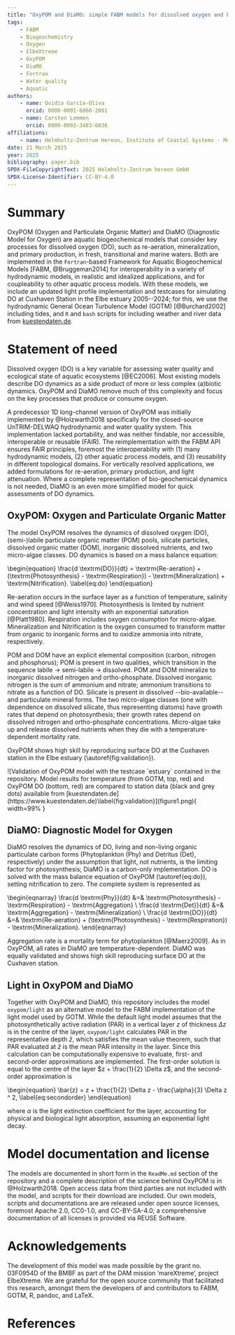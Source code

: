 ```yaml
---
title: "OxyPOM and DiaMO: simple FABM models for dissolved oxygen and biogeochemistry"
tags:
    - FABM
    - Biogeochemistry
    - Oxygen
    - ElbeXtreme
    - OxyPOM
    - DiaMO
    - Fortran
    - Water quality
    - Aquatic
authors:
    - name: Ovidio García-Oliva
      orcid: 0000-0001-6060-2001
    - name: Carsten Lemmen
      orcid: 0000-0003-3483-6036
affiliations:
    - name: Helmholtz-Zentrum Hereon, Institute of Coastal Systems - Modeling and Analysis, Germany, ovidio.garcia@hereon.de
date: 21 March 2025
year: 2025
bibliography: paper.bib
SPDX-FileCopyrightText: 2025 Helmholtz-Zentrum hereon GmbH
SPDX-License-Identifier: CC-BY-4.0
---
```


# Summary

OxyPOM (Oxygen and Particulate Organic Matter) and DiaMO (Diagnostic Model for Oxygen) are aquatic biogeochemical models that consider key processes for dissolved oxygen (DO), such as re-aeration, mineralization, and primary production, in fresh, transitional and marine waters.
Both are implemented in the `Fortran`-based Framework for Aquatic Biogeochemical Models [FABM, @Bruggeman2014] for interoperability in a variety of hydrodynamic models, in realistic and idealized applications, and for coupleability to other aquatic process models.
With these models, we include an updated light profile implementation and testcases for simulating DO at Cuxhaven Station in the Elbe estuary 2005--2024; for this, we use the hydrodynamic General Ocean Turbulence Model (GOTM) [@Burchard2002] including tides, and `R` and `bash` scripts for including weather and river data from [kuestendaten.de](https://www.kuestendaten.de).

# Statement of need

Dissolved oxygen (DO) is a key variable for assessing water quality and ecological state of aquatic ecosystems [@EC2006].
Most existing models describe DO dynamics as a side product of more or less complex (a)biotic dynamics.
OxyPOM and DiaMO remove  much of this complexity and focus on the key processes that produce or consume oxygen.

A predecessor 1D long-channel version of OxyPOM was initially implemented by @Holzwarth2018 specifically for the closed-source UnTRIM-DELWAQ hydrodynamic and water quality system. 
This implementation lacked portability, and was neither findable, nor accessible, interoperable or reusable (FAIR).  The reimplementation with the FABM API ensures FAIR principles, foremost the interoperability with (1) many hydrodynamic models, (2) other aquatic process models, and (3) reusability in different topological domains.
For vertically resolved applications, we added formulations for re-aeration, primary production, and light attenuation.
Where a complete representation of bio-geochemical dynamics is not needed, DiaMO is an even more simplified model for quick assessments of DO dynamics.

## OxyPOM: Oxygen and Particulate Organic Matter

The model OxyPOM resolves the dynamics of
dissolved oxygen (DO),
(semi-)labile particulate organic matter (POM) pools, 
silicate particles,
dissolved organic matter (DOM),
inorganic dissolved nutrients,
and two micro-algae classes.
DO dynamics is based on a mass balance equation:

\begin{equation}
\frac{d \textrm{DO}}{dt} = \textrm{Re-aeration} + (\textrm{Photosynthesis} - \textrm{Respiration}) - \textrm{Mineralization} + \textrm{Nitrification}.
\label{eq:do}
\end{equation}

Re-aeration occurs in the surface layer as a function of temperature, salinity and wind speed [@Weiss1970].
Photosynthesis is limited by nutrient concentration and light intensity with an exponential saturation [@Platt1980].
Respiration includes oxygen consumption for micro-algae.
Mineralization and Nitrification is the oxygen consumed to transform matter from organic to inorganic forms and to oxidize ammonia into nitrate, respectively.

POM and DOM have an explicit elemental composition (carbon, nitrogen and phosphorus);
POM is present in two qualities, which transition in the sequence labile $\rightarrow$ semi-labile $\rightarrow$ dissolved.
POM and DOM mineralize to inorganic dissolved nitrogen and ortho-phosphate.
Dissolved inorganic nitrogen is the sum of ammonium and nitrate;  ammonium transitions to nitrate as a function of DO.
Silicate is present in dissolved --bio-available-- and particulate mineral forms.
The two micro-algae classes (one with dependence on dissolved silicate, thus representing diatoms) have growth rates that depend on photosynthesis; their growth rates depend on dissolved nitrogen and ortho-phosphate concentrations.
Micro-algae take up and release dissolved nutrients when they die with a temperature-dependent mortality rate.

OxyPOM shows high skill by reproducing surface DO at the Cuxhaven station in the Elbe estuary (\autoref{fig:validation}).

<div>
![Validation of OxyPOM model with the testcase `estuary` contained in the repository.  Model results for temperature (from GOTM, top, red) and OxyPOM DO (bottom, red) are compared to station data (black and grey dots) available from [kuestendaten.de](https://www.kuestendaten.de)\label{fig:validation}](figure1.png){ width=99% }
</div>

## DiaMO: Diagnostic Model for Oxygen

DiaMO resolves the dynamics of DO, living and non-living organic particulate carbon forms (Phytoplankton (Phy) and Detritus (Det), respectively) under the assumption that light, not nutrients, is the limiting factor for photosynthesis; DiaMO is a carbon-only implementation.
DO is solved with the mass balance equation of OxyPOM (\autoref{eq:do}), setting nitrification to zero.
The complete system is represented as

\begin{eqnarray}
\frac{d \textrm{Phy}}{dt} &=& \textrm{Photosynthesis} - \textrm{Respiration} - \textrm{Aggregation} \\
\frac{d \textrm{Det}}{dt} &=& \textrm{Aggregation} - \textrm{Mineralization} \\
\frac{d \textrm{DO}}{dt} &=& \textrm{Re-aeration} + (\textrm{Photosynthesis} - \textrm{Respiration}) - \textrm{Mineralization}.
\end{eqnarray}

Aggregation rate is a mortality term for phytoplankton [@Maerz2009].
As in OxyPOM, all rates in DiaMO are temperature-dependent. DiaMO was equally validated and shows high skill reproducing surface DO at the Cuxhaven station.

## Light in OxyPOM and DiaMO

Together with OxyPOM and DiaMO, this repository includes the model `oxypom/light` as an alternative model to the FABM implementation of the light model used by GOTM.
While the default light model assumes that the photosynthetically active radiation (PAR) in a vertical layer $z$ of thickness $\Delta z$ is in the centre of the layer, `oxypom/light` calculates PAR in the representative depth $\bar{z}$, which satisfies the mean value theorem, such that 
PAR evaluated at $\bar{z}$ is the mean PAR intensity in the layer.
Since this calculation can be computationally expensive to evaluate, first- and second-order approximations are implemented.
The first-order solution is equal to the centre of the layer $z + \frac{1}{2} \Delta z$, and the second-order approximation is

\begin{equation}
\bar{z} = z + \frac{1}{2} \Delta z - \frac{\alpha}{3} \Delta z ^ 2,
\label{eq:secondorder}
\end{equation}

where $\alpha$ is the light extinction coefficient for the layer, accounting for physical and biological light absorption, assuming an exponential light decay.

# Model documentation and license

The models are documented in short form in the `ReadMe.md` section of the repository and a complete description of the science behind OxyPOM is in @Holzwarth2018.
Open access data from third parties are not included with the model, and scripts for their download are included.
Our own models, scripts and documentations are are released under open source licenses, foremost Apache 2.0, CC0-1.0, and CC-BY-SA-4.0; a comprehensive documentation of all licenses is provided via REUSE Software.

# Acknowledgements

The development of this model was made possible by the grant no. 03F0954D of the BMBF as part of the DAM mission ‘mareXtreme’, project ElbeXtreme. We are grateful for the open source community that facilitated this research, amongst them the developers of and contributors to FABM, GOTM, R, pandoc, and LaTeX.

# References
